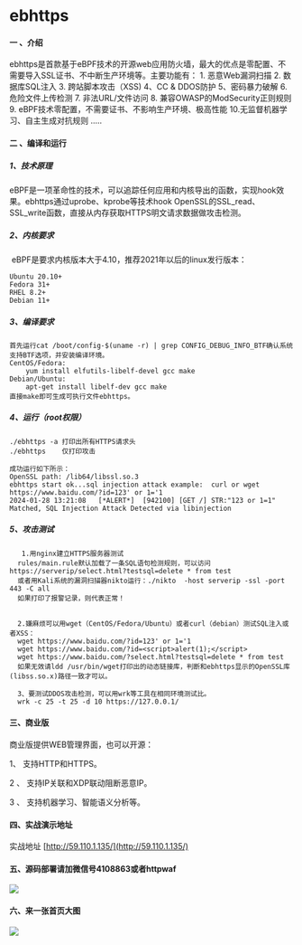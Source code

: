 # ebhttps

#### 一 、介绍
ebhttps是首款基于eBPF技术的开源web应用防火墙，最大的优点是零配置、不需要导入SSL证书、不中断生产环境等。主要功能有：
        1. 恶意Web漏洞扫描
	    2. 数据库SQL注入
	    3. 跨站脚本攻击（XSS)
	    4、CC  & DDOS防护
	    5、密码暴力破解
	    6. 危险文件上传检测
	    7. 非法URL/文件访问
	    8. 兼容OWASP的ModSecurity正则规则
	    9. eBPF技术零配置，不需要证书、不影响生产环境、极高性能
	    10.无监督机器学习、自主生成对抗规则
	    .....	  

#### 二 、编译和运行
##### 1、技术原理
​    eBPF是一项革命性的技术，可以追踪任何应用和内核导出的函数，实现hook效果。ebhttps通过uprobe、kprobe等技术hook OpenSSL的SSL_read、SSL_write函数，直接从内存获取HTTPS明文请求数据做攻击检测。
##### 2、内核要求

​    eBPF是要求内核版本大于4.10，推荐2021年以后的linux发行版本：

    Ubuntu 20.10+
    Fedora 31+
    RHEL 8.2+
    Debian 11+

##### 3、编译要求
```
首先运行cat /boot/config-$(uname -r) | grep CONFIG_DEBUG_INFO_BTF确认系统支持BTF选项，并安装编译环境。
CentOS/Fedora: 
  	yum install elfutils-libelf-devel gcc make  	
Debian/Ubuntu:
  	apt-get install libelf-dev gcc make
直接make即可生成可执行文件ebhttps。
```


##### 4、运行（root权限）

    ./ebhttps -a 打印出所有HTTPS请求头
    ./ebhttps    仅打印攻击

```
成功运行如下所示：
OpenSSL path: /lib64/libssl.so.3
ebhttps start ok...sql injection attack example:  curl or wget https://www.baidu.com/?id=123' or 1='1
2024-01-28 13:21:08   [*ALERT*]  [942100] [GET /] STR:"123 or 1=1" Matched, SQL Injection Attack Detected via libinjection 
```


##### 5、攻击测试
```
   1.用nginx建立HTTPS服务器测试
  rules/main.rule默认加载了一条SQL语句检测规则，可以访问https://serverip/select.html?testsql=delete * from test
  或者用Kali系统的漏洞扫描器nikto运行：./nikto  -host serverip -ssl -port 443 -C all
  如果打印了报警记录，则代表正常！


  2.嫌麻烦可以用wget（CentOS/Fedora/Ubuntu）或者curl（debian）测试SQL注入或者XSS：
  wget https://www.baidu.com/?id=123' or 1='1
  wget https://www.baidu.com/?id=<script>alert(1);</script>
  wget https://www.baidu.com/?select.html?testsql=delete * from test
  如果无效请ldd /usr/bin/wget打印出的动态链接库，判断和ebhttps显示的OpenSSL库(libss.so.x)路径一致才可以。

  3、要测试DDOS攻击检测，可以用wrk等工具在相同环境测试比。
  wrk -c 25 -t 25 -d 10 https://127.0.0.1/
```

#### 三、商业版
商业版提供WEB管理界面，也可以开源：

1、 支持HTTP和HTTPS。

2 、 支持IP关联和XDP联动阻断恶意IP。

3 、 支持机器学习、智能语义分析等。

#### 四、实战演示地址

实战地址 [http://59.110.1.135/](http://59.110.1.135/)

#### 五、源码部署请加微信号4108863或者httpwaf

![](https://gitee.com/httpwaf/httpwaf/raw/master/img/wechat.png)

#### 六、来一张首页大图

![](https://gitee.com/httpwaf/httpwaf/raw/master/img/home.png)